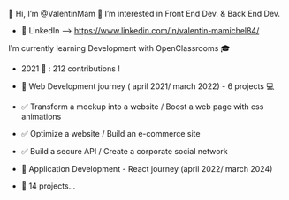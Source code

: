 👋 Hi, I’m @ValentinMam
👀 I’m interested in Front End Dev. & Back End Dev. 
- 🔎 LinkedIn --> https://www.linkedin.com/in/valentin-mamichel84/

I’m currently learning Development with OpenClassrooms 🎓
-  2021 📅 : 212 contributions ! 

- 🎯 Web Development journey ( april 2021/ march 2022) - 6 projects 💻 
- ✅ Transform a mockup into a website / Boost a web page with css animations 
- ✅ Optimize a website / Build an e-commerce site
- ✅ Build a secure API / Create a corporate social network

- 🎯 Application Development - React journey (april 2022/ march 2024) 
- 🌱 14 projects...
